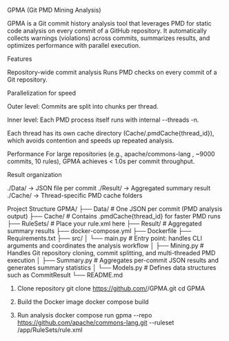 GPMA (Git PMD Mining Analysis)

GPMA is a Git commit history analysis tool that leverages PMD for static code analysis on every commit of a GitHub repository.
It automatically collects warnings (violations) across commits, summarizes results, and optimizes performance with parallel execution.

Features

Repository-wide commit analysis
Runs PMD checks on every commit of a Git repository.

Parallelization for speed

Outer level: Commits are split into chunks per thread.

Inner level: Each PMD process itself runs with internal --threads -n.

Each thread has its own cache directory (Cache/.pmdCache{thread_id}), which avoids contention and speeds up repeated analysis.

Performance
For large repositories (e.g., apache/commons-lang
, ~9000 commits, 10 rules),
GPMA achieves < 1.0s per commit throughput.

Result organization

./Data/ → JSON file per commit
./Result/ → Aggregated summary result
./Cache/ → Thread-specific PMD cache folders

Project Structure
GPMA/
├── Data/        # One JSON per commit (PMD analysis output)
├── Cache/       # Contains .pmdCache{thread_id} for faster PMD runs
├── RuleSets/    # Place your rule.xml here
├── Result/      # Aggregated summary results
├── docker-compose.yml
├── Dockerfile
├── Requirements.txt
├── src/
│   └── main.py    # Entry point: handles CLI arguments and coordinates the analysis workflow
│   ├── Mining.py  # Handles Git repository cloning, commit splitting, and multi-threaded PMD execution
│   ├── Summary.py # Aggregates per-commit JSON results and generates summary statistics
│   └── Models.py  # Defines data structures such as CommitResult 
└── README.md

1. Clone repository
git clone https://github.com/<your-account>/GPMA.git
cd GPMA

2. Build the Docker image
docker compose build

3. Run analysis
docker compose run gpma --repo https://github.com/apache/commons-lang.git --ruleset /app/RuleSets/rule.xml





